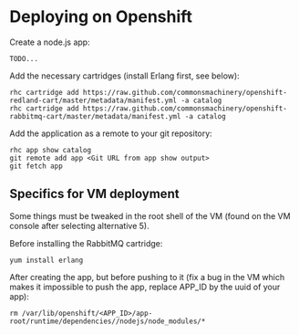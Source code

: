 
Deploying on Openshift
======================

Create a node.js app:

    TODO...

Add the necessary cartridges (install Erlang first, see below):

    rhc cartridge add https://raw.github.com/commonsmachinery/openshift-redland-cart/master/metadata/manifest.yml -a catalog
    rhc cartridge add https://raw.github.com/commonsmachinery/openshift-rabbitmq-cart/master/metadata/manifest.yml -a catalog


Add the application as a remote to your git repository:

    rhc app show catalog
    git remote add app <Git URL from app show output>
    git fetch app
    

Specifics for VM deployment
---------------------------

Some things must be tweaked in the root shell of the VM (found on the
VM console after selecting alternative 5).

Before installing the RabbitMQ cartridge: 

    yum install erlang

After creating the app, but before pushing to it (fix a bug in the VM
which makes it impossible to push the app, replace APP_ID by the uuid
of your app):

    rm /var/lib/openshift/<APP_ID>/app-root/runtime/dependencies//nodejs/node_modules/*

